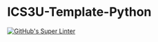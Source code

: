 # ICS3U-Template-Python

[![GitHub's Super Linter](https://github.com/Miguel-Santacruz/ICS3U-Unit4-03-Python/workflows/GitHub's%20Super%20Linter/badge.svg)](https://github.com/Miguel-Santacruz/ICS3U-Unit4-03-Python/actions)
